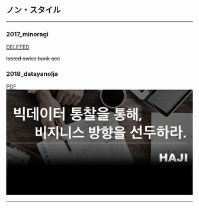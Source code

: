 ## ノン・スタイル 

---

### 2017_minoragi

[DELETED](https://twitter.com/minoragi)

~~losted swiss bank acc~~

### 2018_datayanolja

[PDF](2018_datayanolja/2018_datayanolja.pdf)
<img src="image/2018_datayanolja.index.png"/>

---
